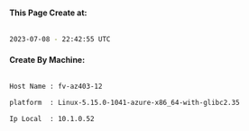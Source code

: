 
   
#### This Page Create at:

```bash

2023-07-08 - 22:42:55 UTC

```

#### Create By Machine:

```bash

Host Name : fv-az403-12

platform  : Linux-5.15.0-1041-azure-x86_64-with-glibc2.35

Ip Local  : 10.1.0.52

```

